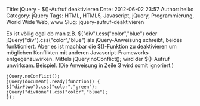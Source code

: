 Title: jQuery - $()-Aufruf deaktivieren
Date: 2012-06-02 23:57
Author: heiko
Category: jQuery
Tags: HTML, HTML5, Javascript, jQuery, Programmierung, World Wide Web, www
Slug: jquery-aufruf-deaktivieren

Es ist völlig egal ob man z.B. \$("div").css("color","blue") oder
jQuery("div").css("color","blue") als jQuery-Anweisung schreibt, beides
funktioniert. Aber es ist machbar die \$()-Funktion zu deaktivieren um
möglichen Konflikten mit anderen Javascript-Frameworks entgegenzuwirken.
Mittels jQuery.noConflict(); wird der \$()-Aufruf unwirksam. Beispiel.
(Die Anweisung in Zeile 3 wird somit ignoriert.)

    jQuery.noConflict();
    jQuery(document).ready(function() {
    $("div#two").css("color","green");
    jQuery("div#one").css("color","blue");
    });

